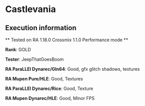 # Castlevania 

## Execution information

** Tested on RA 1.18.0 Crossmix 1.1.0 Performance mode **

**Rank**: GOLD

**Tester**: JeepThatGoesBoom


**RA ParaLLEl Dynarec/Gln64**: Good, gfx glitch shadows, textures

**RA Mupen Pure/HLE**: Good, Textures

**RA ParaLLEl Dynarec/Rice**: Good, Texture

**RA Mupen Dynarec/HLE**: Good, Minor FPS